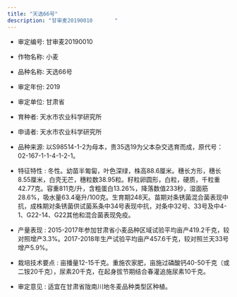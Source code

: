 ```yaml
---
title: "天选66号"
description: "甘审麦20190010		"
---
```

* 审定编号:  甘审麦20190010		

*  作物名称:  小麦

*  品种名称:  天选66号

*  审定年份:  2019

*  审定单位:  甘肃省

* 育种者:  天水市农业科学研究所

*  申请者:  天水市农业科学研究所

*  品种来源:  以S98514-1-2为母本，贵35选19为父本杂交选育而成，原代号：02-167-1-1-4-1-2-1。

*  特征特性 : 
冬性。幼苗半匍匐，叶色深绿，株高88.6厘米。穗长方形，穗长8.55厘米，白壳无芒，穗粒数38.95粒。籽粒卵圆形，白粒，硬质，千粒重42.77克。容重811克/升，含粗蛋白13.26%，降落数值233秒，湿面筋28.6%，吸水量63.4毫升/100克。生育期248天。苗期对条锈菌混合菌表现中抗，成株期对条锈菌供试菌系条中34号表现中抗，对条中32号、33号及中4-1、G22-14、G22其他和混合菌表现免疫。 
 
*  产量表现 : 
2015-2017年参加甘肃省小麦品种区域试验平均亩产419.2千克，较对照增产3.3%。2017-2018年生产试验平均亩产457.6千克，较对照兰天33号增产5.9%。

*  栽培技术要点 : 
亩播量12-15千克。重施农家肥，亩施过磷酸钙40-50千克（或二铵20千克），尿素20千克，在起身拔节期结合春灌追施尿素10千克。 

*  审定意见 : 
适宜在甘肃省陇南川地冬麦品种类型区种植。

